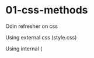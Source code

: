 # 01-css-methods
Odin refresher on css

Using external css (style.css)

Using internal ( <style> P{ihagsdhjyabd};<style/>)

Using inline style="asdasda"


